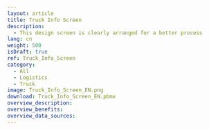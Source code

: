 ```yaml
---
layout: article
title: Truck Info Screen
description: 
  - This design screen is clearly arranged for a better process
lang: cn
weight: 500
isDraft: true
ref: Truck_Info_Screen
category:
  - All
  - Logistics
  - Truck
image: Truck_Info_Screen_EN.png
download: Truck_Info_Screen_EN.pbmx
overview_description:
overview_benefits:
overview_data_sources:
---
```

